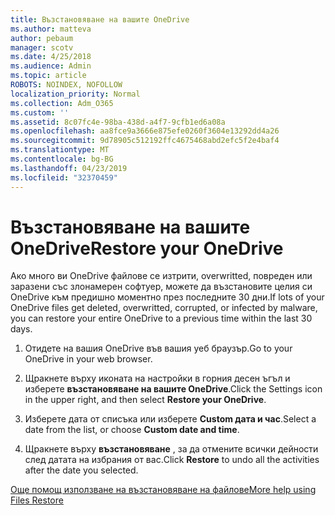 ```yaml
---
title: Възстановяване на вашите OneDrive
ms.author: matteva
author: pebaum
manager: scotv
ms.date: 4/25/2018
ms.audience: Admin
ms.topic: article
ROBOTS: NOINDEX, NOFOLLOW
localization_priority: Normal
ms.collection: Adm_O365
ms.custom: ''
ms.assetid: 8c07fc4e-98ba-438d-a4f7-9cfb1ed6a08a
ms.openlocfilehash: aa8fce9a3666e875efe0260f3604e13292dd4a26
ms.sourcegitcommit: 9d78905c512192ffc4675468abd2efc5f2e4baf4
ms.translationtype: MT
ms.contentlocale: bg-BG
ms.lasthandoff: 04/23/2019
ms.locfileid: "32370459"
---
```

# <a name="restore-your-onedrive"></a><span data-ttu-id="a5870-102">Възстановяване на вашите OneDrive</span><span class="sxs-lookup"><span data-stu-id="a5870-102">Restore your OneDrive</span></span>

<span data-ttu-id="a5870-103">Ако много ви OneDrive файлове се изтрити, overwritted, повреден или заразени със злонамерен софтуер, можете да възстановите целия си OneDrive към предишно моментно през последните 30 дни.</span><span class="sxs-lookup"><span data-stu-id="a5870-103">If lots of your OneDrive files get deleted, overwritted, corrupted, or infected by malware, you can restore your entire OneDrive to a previous time within the last 30 days.</span></span>
  
1. <span data-ttu-id="a5870-104">Отидете на вашия OneDrive във вашия уеб браузър.</span><span class="sxs-lookup"><span data-stu-id="a5870-104">Go to your OneDrive in your web browser.</span></span>
    
2. <span data-ttu-id="a5870-105">Щракнете върху иконата на настройки в горния десен ъгъл и изберете **възстановяване на вашите OneDrive**.</span><span class="sxs-lookup"><span data-stu-id="a5870-105">Click the Settings icon in the upper right, and then select **Restore your OneDrive**.</span></span>
    
3. <span data-ttu-id="a5870-106">Изберете дата от списъка или изберете **Custom дата и час**.</span><span class="sxs-lookup"><span data-stu-id="a5870-106">Select a date from the list, or choose **Custom date and time**.</span></span>
    
4. <span data-ttu-id="a5870-107">Щракнете върху **възстановяване** , за да отмените всички дейности след датата на избрания от вас.</span><span class="sxs-lookup"><span data-stu-id="a5870-107">Click **Restore** to undo all the activities after the date you selected.</span></span> 
    
[<span data-ttu-id="a5870-108">Още помощ използване на възстановяване на файлове</span><span class="sxs-lookup"><span data-stu-id="a5870-108">More help using Files Restore</span></span>](https://go.microsoft.com/fwlink/?linkid=872874)
  

